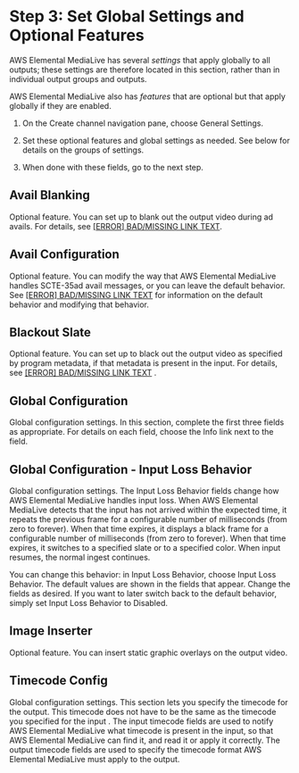 # Step 3: Set Global Settings and Optional Features<a name="creating-a-channel-step3"></a>

AWS Elemental MediaLive has several *settings* that apply globally to all outputs; these settings are therefore located in this section, rather than in individual output groups and outputs\.

AWS Elemental MediaLive also has *features* that are optional but that apply globally if they are enabled\. 

1. On the Create channel navigation pane, choose General Settings\.

1. Set these optional features and global settings as needed\. See below for details on the groups of settings\.

1. When done with these fields, go to the next step\.

## Avail Blanking<a name="avail-blanking"></a>

Optional feature\. You can set up to blank out the output video during ad avails\. For details, see [[ERROR] BAD/MISSING LINK TEXT](scte-35-message-processing.md)\.

## Avail Configuration<a name="scte35-handling"></a>

Optional feature\. You can modify the way that AWS Elemental MediaLive handles SCTE\-35ad avail messages, or you can leave the default behavior\. See [[ERROR] BAD/MISSING LINK TEXT](scte-35-message-processing.md) for information on the default behavior and modifying that behavior\.

## Blackout Slate<a name="blackout-slate"></a>

Optional feature\. You can set up to black out the output video as specified by program metadata, if that metadata is present in the input\. For details, see [[ERROR] BAD/MISSING LINK TEXT](scte-35-message-processing.md) \.

## Global Configuration<a name="global-channel-settings"></a>

Global configuration settings\. In this section, complete the first three fields as appropriate\. For details on each field, choose the Info link next to the field\. 

## Global Configuration \- Input Loss Behavior<a name="input-loss-behavior"></a>

Global configuration settings\. The Input Loss Behavior fields change how AWS Elemental MediaLive handles input loss\. When AWS Elemental MediaLive detects that the input has not arrived within the expected time, it repeats the previous frame for a configurable number of milliseconds \(from zero to forever\)\. When that time expires, it displays a black frame for a configurable number of milliseconds \(from zero to forever\)\. When that time expires, it switches to a specified slate or to a specified color\. When input resumes, the normal ingest continues\. 

You can change this behavior: in Input Loss Behavior, choose Input Loss Behavior\. The default values are shown in the fields that appear\. Change the fields as desired\. If you want to later switch back to the default behavior, simply set Input Loss Behavior to Disabled\.

## Image Inserter<a name="image-inserter"></a>

Optional feature\. You can insert static graphic overlays on the output video\. 

## Timecode Config<a name="timecode-config"></a>

Global configuration settings\. This section lets you specify the timecode for the output\. This timecode does not have to be the same as the timecode you specified for the input \. The input timecode fields are used to notify AWS Elemental MediaLive what timecode is present in the input, so that AWS Elemental MediaLive can find it, and read it or apply it correctly\. The output timecode fields are used to specify the timecode format AWS Elemental MediaLive must apply to the output\.

